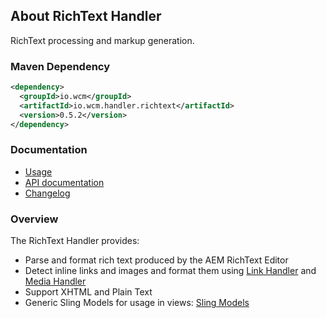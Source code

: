 ## About RichText Handler

RichText processing and markup generation.


### Maven Dependency

```xml
<dependency>
  <groupId>io.wcm</groupId>
  <artifactId>io.wcm.handler.richtext</artifactId>
  <version>0.5.2</version>
</dependency>
```

### Documentation

* [Usage][usage]
* [API documentation][apidocs]
* [Changelog][changelog]


### Overview

The RichText Handler provides:

* Parse and format rich text produced by the AEM RichText Editor
* Detect inline links and images and format them using [Link Handler][link-handler] and [Media Handler][media-handler]
* Support XHTML and Plain Text
* Generic Sling Models for usage in views: [Sling Models][ui-package]


[usage]: usage.html
[apidocs]: apidocs/
[changelog]: changes-report.html
[link-handler]: ../link/
[media-handler]: ../media/
[ui-package]: apidocs/io/wcm/handler/richtext/ui/package-summary.html
